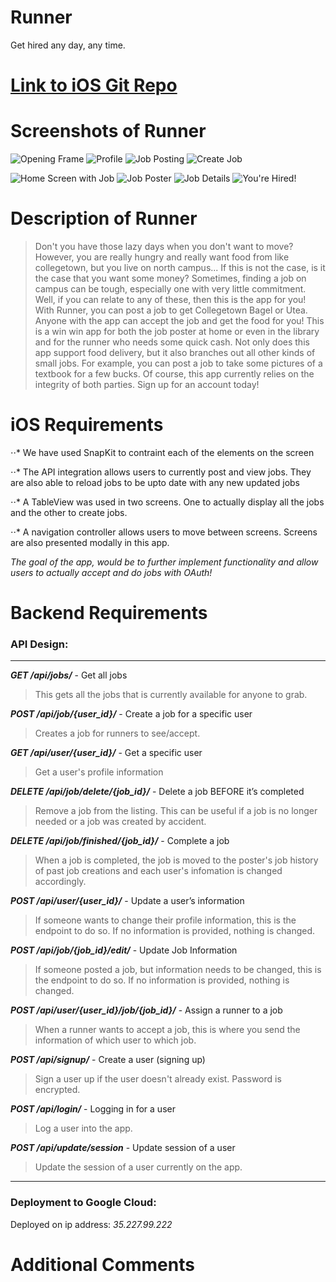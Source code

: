 # Runner

Get hired any day, any time.

# [Link to iOS Git Repo](https://github.com/Kompella/Runner)

# Screenshots of Runner

![Opening Frame][opening_frame] ![Profile][profile] <!-- ![Sign Up][sign_up] -->
![Job Posting][job_posting] ![Create Job][create_job] <!-- ![Job Confirmation][job_confirmation] -->
<!-- ![Delete Job][delete_job] -->
![Home Screen with Job][home_screen] ![Job Poster][job_poster] <!-- [Report][report] -->
![Job Details][job_details] ![You're Hired!][youre_hired] <!-- ![Your Runner][your_runner] -->

[opening_frame]: https://github.com/adihshah/HackChallengeBackend/blob/master/images/opening_frame.png "Opening Frame"
[profile]: https://github.com/adihshah/HackChallengeBackend/blob/master/images/2_profile.png "Profile"
[sign_up]: https://github.com/adihshah/HackChallengeBackend/blob/master/images/sign_up.png "Sign Up"
[job_posting]: https://github.com/adihshah/HackChallengeBackend/blob/master/images/1_job_posting.png "Job Posting"
[create_job]: https://github.com/adihshah/HackChallengeBackend/blob/master/images/3_creating_job.png "Create Job"
[job_confirmation]: https://github.com/adihshah/HackChallengeBackend/blob/master/images/job_confirmation.png "Job Confirmation"
[delete_job]: https://github.com/adihshah/HackChallengeBackend/blob/master/images/delete_job.png "Delete Job"
[home_screen]: https://github.com/adihshah/HackChallengeBackend/blob/master/images/home_screen_on_job.png "Home Screen W/ Job"
[job_poster]: https://github.com/adihshah/HackChallengeBackend/blob/master/images/6_opposite_user.png "Job Poster"
[report]: https://github.com/adihshah/HackChallengeBackend/blob/master/images/report.png "Report"
[job_details]: https://github.com/adihshah/HackChallengeBackend/blob/master/images/4_details_of_job.png "Job Details"
[youre_hired]: https://github.com/adihshah/HackChallengeBackend/blob/master/images/5_feedback_accepting.png "You're Hired!"
[your_runner]: https://github.com/adihshah/HackChallengeBackend/blob/master/images/your_job_confirm.png "You got a runner!"

# Description of Runner

> Don't you have those lazy days when you don't want to move? However, you are really hungry and really want food from like collegetown, but you live on north campus... If this is not the case, is it the case that you want some money? Sometimes, finding a job on campus can be tough, especially one with very little commitment. Well, if you can relate to any of these, then this is the app for you! With Runner, you can post a job to get Collegetown Bagel or Utea. Anyone with the app can accept the job and get the food for you! This is a win win app for both the job poster at home or even in the library and for the runner who needs some quick cash. Not only does this app support food delivery, but it also branches out all other kinds of small jobs. For example, you can post a job to take some pictures of a textbook for a few bucks. Of course, this app currently relies on the integrity of both parties. Sign up for an account today!

# iOS Requirements

⋅⋅* We have used SnapKit to contraint each of the elements on the screen

⋅⋅* The API integration allows users to currently post and view jobs. They are also able to reload jobs to be upto date with any new updated jobs

⋅⋅* A TableView was used in two screens. One to actually display all the jobs and the other to create jobs.

⋅⋅* A navigation controller allows users to move between screens. Screens are also presented modally in this app.

_The goal of the app, would be to further implement functionality and allow users to actually accept and do jobs with OAuth!_

# Backend Requirements

### API Design:
---

**_GET /api/jobs/_** - Get all jobs

> This gets all the jobs that is currently available for anyone to grab.

**_POST /api/job/{user_id}/_** - Create a job for a specific user

> Creates a job for runners to see/accept.

**_GET /api/user/{user_id}/_** - Get a specific user

> Get a user's profile information

**_DELETE /api/job/delete/{job_id}/_** - Delete a job BEFORE it’s completed

> Remove a job from the listing. This can be useful if a job is no longer needed or a job was created by accident.

**_DELETE /api/job/finished/{job_id}/_** - Complete a job

> When a job is completed, the job is moved to the poster's job history of past job creations and each user's infomation is changed accordingly. 

**_POST /api/user/{user_id}/_** - Update a user’s information

> If someone wants to change their profile information, this is the endpoint to do so. If no information is provided, nothing is changed. 

**_POST /api/job/{job_id}/edit/_** - Update Job Information

> If someone posted a job, but information needs to be changed, this is the endpoint to do so. If no information is provided, nothing is changed. 

**_POST /api/user/{user_id}/job/{job_id}/_** - Assign a runner to a job

> When a runner wants to accept a job, this is where you send the information of which user to which job. 

**_POST /api/signup/_** - Create a user (signing up)

> Sign a user up if the user doesn't already exist. Password is encrypted.

**_POST /api/login/_** - Logging in for a user

> Log a user into the app. 

**_POST /api/update/session_** - Update session of a user

> Update the session of a user currently on the app. 

---
### Deployment to Google Cloud:

Deployed on ip address: _35.227.99.222_

# Additional Comments


